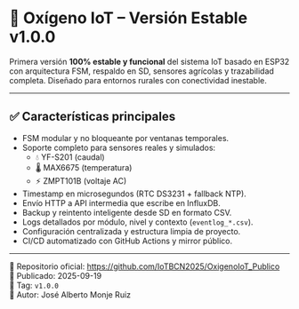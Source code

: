 # 🚀 Oxígeno IoT – Versión Estable v1.0.0

Primera versión **100% estable y funcional** del sistema IoT basado en ESP32 con arquitectura FSM, respaldo en SD, sensores agrícolas y trazabilidad completa. 
Diseñado para entornos rurales con conectividad inestable.

---

## ✅ Características principales

- FSM modular y no bloqueante por ventanas temporales.
- Soporte completo para sensores reales y simulados:
  - 💧 YF-S201 (caudal)
  - 🌡 MAX6675 (temperatura)
  - ⚡ ZMPT101B (voltaje AC)
- Timestamp en microsegundos (RTC DS3231 + fallback NTP).
- Envío HTTP a API intermedia que escribe en InfluxDB.
- Backup y reintento inteligente desde SD en formato CSV.
- Logs detallados por módulo, nivel y contexto (`eventlog_*.csv`).
- Configuración centralizada y estructura limpia de proyecto.
- CI/CD automatizado con GitHub Actions y mirror público.

---

📎 Repositorio oficial: https://github.com/IoTBCN2025/OxigenoIoT_Publico  
📅 Publicado: 2025-09-19  
🔖 Tag: `v1.0.0`  
👤 Autor: José Alberto Monje Ruiz
